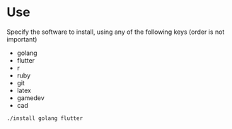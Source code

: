 # Use

Specify the software to install, using any of the following keys
(order is not important)

* golang
* flutter
* r
* ruby
* git
* latex
* gamedev
* cad

```bash
./install golang flutter
```
